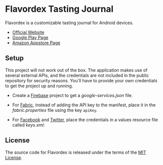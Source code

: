 # Flavordex Tasting Journal

Flavordex is a customizable tasting journal for Android devices.

   * [Official Website](http://flavordex.com/)
   * [Google Play Page](https://play.google.com/store/apps/details?id=com.ultramegasoft.flavordex2)
   * [Amazon Appstore Page](https://www.amazon.com/gp/mas/dl/android?p=com.ultramegasoft.flavordex2)

## Setup

This project will not work out of the box. The application makes use of several external APIs, and
the credentials are not included in the public repository for security reasons. You'll have to
provide your own credentials to get the project up and running.

   * Create a [Firebase](https://firebase.google.com/) project to get a *google-services.json* file.
   * For [Fabric](https://get.fabric.io/), instead of adding the API key to the manifest, place it
     in the *fabric.properties* file using the key `apiKey`.
   * For [Facebook](https://developers.facebook.com/) and [Twitter](https://apps.twitter.com/),
     place the credentials in a values resource file called *keys.xml*:
   
        <?xml version="1.0" encoding="utf-8"?>
        <resources>
            <string name="facebook_app_id" translatable="false"></string>
            <string name="twitter_key" translatable="false"></string>
            <string name="twitter_secret" translatable="false"></string>
        </resources>

## License

The source code for Flavordex is released under the terms of the
[MIT License](http://sguidetti.mit-license.org/).
